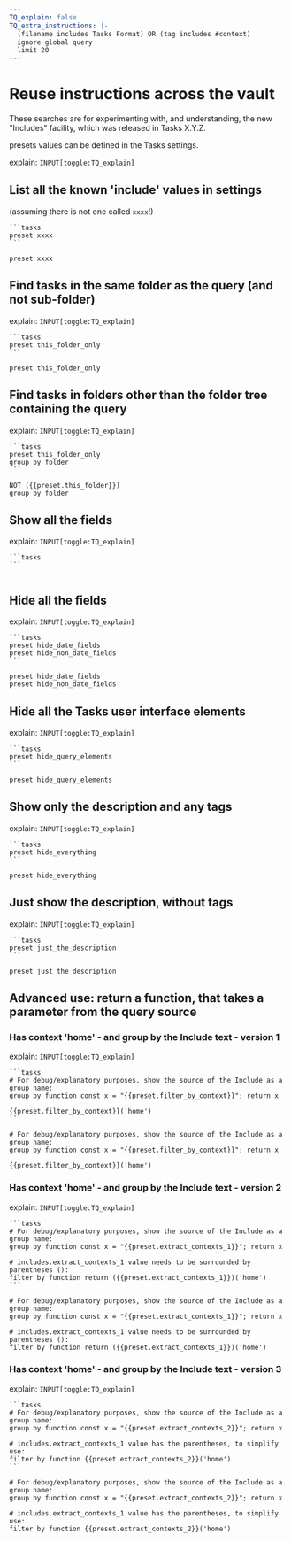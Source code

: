 ```yaml
---
TQ_explain: false
TQ_extra_instructions: |-
  (filename includes Tasks Format) OR (tag includes #context)
  ignore global query
  limit 20
---
```

# Reuse instructions across the vault

These searches are for experimenting with, and understanding, the new "Includes" facility, which was released in Tasks X.Y.Z.

presets values can be defined in the Tasks settings.

explain: `INPUT[toggle:TQ_explain]`

## List all the known 'include' values in settings

(assuming there is not one called `xxxx`!)

````text
```tasks
preset xxxx
```
````

```tasks
preset xxxx
```

## Find tasks in the same folder as the query (and not sub-folder)

explain: `INPUT[toggle:TQ_explain]`

````text
```tasks
preset this_folder_only
```
````

```tasks
preset this_folder_only
```

## Find tasks in folders other than the folder tree containing the query

explain: `INPUT[toggle:TQ_explain]`

````text
```tasks
preset this_folder_only
group by folder
```
````

```tasks
NOT ({{preset.this_folder}})
group by folder
```

## Show all the fields

explain: `INPUT[toggle:TQ_explain]`

````text
```tasks
```
````

```tasks
```

## Hide all the fields

explain: `INPUT[toggle:TQ_explain]`

````text
```tasks
preset hide_date_fields
preset hide_non_date_fields
```
````

```tasks
preset hide_date_fields
preset hide_non_date_fields
```

## Hide all the Tasks user interface elements

explain: `INPUT[toggle:TQ_explain]`

````text
```tasks
preset hide_query_elements
```
````

```tasks
preset hide_query_elements
```

## Show only the description and any tags

explain: `INPUT[toggle:TQ_explain]`

````text
```tasks
preset hide_everything
```
````

```tasks
preset hide_everything
```

## Just show the description, without tags

explain: `INPUT[toggle:TQ_explain]`

````text
```tasks
preset just_the_description
```
````

```tasks
preset just_the_description
```

## Advanced use: return a function, that takes a parameter from the query source

### Has context 'home' - and group by the Include text - version 1

explain: `INPUT[toggle:TQ_explain]`

````text
```tasks
# For debug/explanatory purposes, show the source of the Include as a group name:
group by function const x = "{{preset.filter_by_context}}"; return x

{{preset.filter_by_context}}('home')
```
````

```tasks
# For debug/explanatory purposes, show the source of the Include as a group name:
group by function const x = "{{preset.filter_by_context}}"; return x

{{preset.filter_by_context}}('home')
```

### Has context 'home' - and group by the Include text - version 2

explain: `INPUT[toggle:TQ_explain]`

````text
```tasks
# For debug/explanatory purposes, show the source of the Include as a group name:
group by function const x = "{{preset.extract_contexts_1}}"; return x

# includes.extract_contexts_1 value needs to be surrounded by parentheses ():
filter by function return ({{preset.extract_contexts_1}})('home')
```
````

```tasks
# For debug/explanatory purposes, show the source of the Include as a group name:
group by function const x = "{{preset.extract_contexts_1}}"; return x

# includes.extract_contexts_1 value needs to be surrounded by parentheses ():
filter by function return ({{preset.extract_contexts_1}})('home')
```

### Has context 'home' - and group by the Include text - version 3

explain: `INPUT[toggle:TQ_explain]`

````text
```tasks
# For debug/explanatory purposes, show the source of the Include as a group name:
group by function const x = "{{preset.extract_contexts_2}}"; return x

# includes.extract_contexts_1 value has the parentheses, to simplify use:
filter by function {{preset.extract_contexts_2}}('home')
```
````

```tasks
# For debug/explanatory purposes, show the source of the Include as a group name:
group by function const x = "{{preset.extract_contexts_2}}"; return x

# includes.extract_contexts_1 value has the parentheses, to simplify use:
filter by function {{preset.extract_contexts_2}}('home')
```
